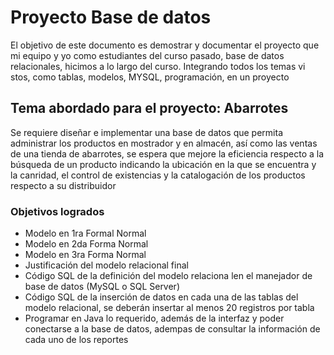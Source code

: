 
# Proyecto Base de datos 

El objetivo de este documento es demostrar y documentar el proyecto que mi equipo y yo como estudiantes del curso pasado, base de datos relacionales, hicimos a lo largo del curso. Integrando todos los temas vi
stos, como tablas, modelos, MYSQL, programación, en un proyecto

## Tema abordado para el proyecto: Abarrotes

Se requiere diseñar e implementar una base de datos que permita administrar los productos en mostrador y en almacén, así como las ventas de una tienda de abarrotes, se espera que mejore la eficiencia respecto a la búsqueda de un producto indicando la ubicación en la que se encuentra y la canridad, el control de existencias y la catalogación de los productos respecto a su distribuidor 

### Objetivos logrados 

* Modelo en 1ra Formal Normal
* Modelo en 2da Forma Normal
* Modelo en 3ra Forma Normal
* Justificación del modelo relacional final
* Código SQL de la definición del modelo relaciona len el manejador de base de datos (MySQL o SQL Server)
* Código SQL de la inserción de datos en cada una de las tablas del modelo relacional, se deberán insertar al menos 20 registros por tabla 
* Programar en Java lo requerido, además de la interfaz y poder conectarse a la base de datos, adempas de consultar la información de cada uno de los reportes 


